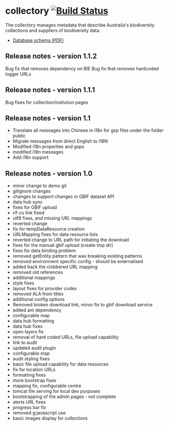 # collectory   [![Build Status](https://travis-ci.org/AtlasOfLivingAustralia/collectory.svg?branch=master)](http://travis-ci.org/AtlasOfLivingAustralia/collectory) 

The collectory manages metadata that describe Australia's biodiversity collections and suppliers of biodiversity data.

 * [Database schema (PDF)](https://github.com/AtlasOfLivingAustralia/collectory/blob/master/Collectory_schema_20140916.pdf?raw=true)

## Release notes - version 1.1.2

Bug fix that removes dependency on BIE
Bug fix that removes hardcoded logger URLs

## Release notes - version 1.1.1

Bug fixes for collection/insitution pages

## Release notes - version 1.1

 * Translate all messages into Chinese in i18n for gsp files under the folder public
 * Migrate messages from direct English to I18N
 * Modified i18n properties and gsps
 * modified i18n messages
 * Add i18n support

## Release notes - version 1.0

 * minor change to demo git
 * gitignore changes
 * changes to support changes in GBIF dataset API
 * data hub sync
 * fixes for GBIF upload
 * rif-cs link fixed
 * utf8 fixes, and missing URL mappings
 * reverted change
 * fix for tempDataResource creation
 * URLMapping fixes for data resource lists
 * reverted change to URL path for initiating the download
 * fixes for the manual gbif upload (create tmp dir)
 * fixes for data binding problem
 * removed getEntity pattern that was breaking existing patterns
 * removed environment specific config - should be externalised
 * added back the clobbered URL mapping
 * removed old references
 * additional mappings
 * style fixes
 * layout fixes for provider codes
 * removed ALA from titles
 * additional config options
 * Removed broken download link, minor fix to gbif download service
 * added ant dependency
 * configurable map
 * data hub formatting
 * data hub fixes
 * open layers fix
 * removal of hard coded URLs, file upload capability
 * link to audit
 * updated audit plugin
 * configurable map
 * audit styling fixes
 * basic file upload capability for data resources
 * fix for location URLs
 * formatting fixes
 * more bootstrap fixes
 * mapping fix, configurable centre
 * tomcat file serving for local dev purposes
 * bootstrapping of the admin pages - not complete
 * alerts URL fixes
 * progress bar fix
 * removed g:javascript use
 * basic images display for collections


